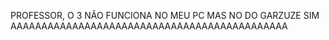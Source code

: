 PROFESSOR, O 3 NÃO FUNCIONA NO MEU PC MAS NO DO GARZUZE SIM AAAAAAAAAAAAAAAAAAAAAAAAAAAAAAAAAAAAAAAAAAAAA